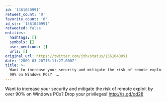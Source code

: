 ```yaml
---
id: '1361040991'
retweet_count: '0'
favorite_count: '0'
id_str: '1361040991'
retweeted: false
entities:
  hashtags: []
  symbols: []
  user_mentions: []
  urls: []
original_url: https://twitter.com/jth/status/1361040991
date: '2009-03-20T16:11:27.000Z'
title: >-
  Want to increase your security and mitigate the risk of remote exploit by over
  90% on Windows PCs?  …
---
```


Want to increase your security and mitigate the risk of remote exploit by over 90% on Windows PCs?  Drop your privileges!  http://is.gd/od28